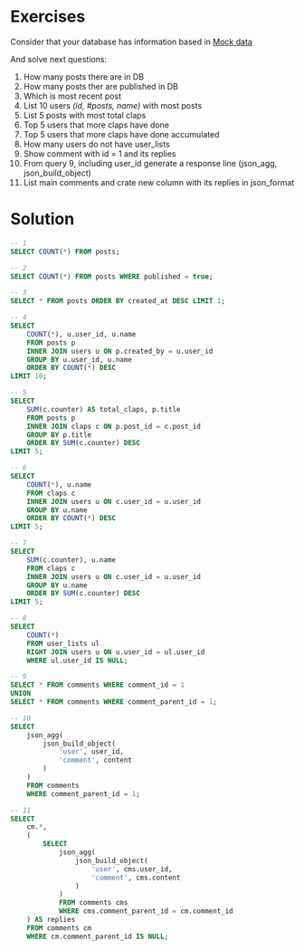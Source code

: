 # Exercises

Consider that your database has information based in [Mock data](./01_medium_mock_database.sql)

And solve next questions:

1. How many posts there are in DB
2. How many posts ther are published in DB
3. Which is most recent post
4. List 10 users _(id, #posts, name)_ with most posts
5. List 5 posts with most total claps
6. Top 5 users that more claps have done
7. Top 5 users that more claps have done accumulated
8. How many users do not have user_lists
9. Show comment with id = 1 and its replies
10. From query 9, including user_id generate a response line (json_agg, json_build_object)
11. List main comments and crate new column with its replies in json_format

# Solution

```sql
-- 1
SELECT COUNT(*) FROM posts;

-- 2
SELECT COUNT(*) FROM posts WHERE published = true;

-- 3
SELECT * FROM posts ORDER BY created_at DESC LIMIT 1;

-- 4
SELECT
    COUNT(*), u.user_id, u.name
    FROM posts p
    INNER JOIN users u ON p.created_by = u.user_id
    GROUP BY u.user_id, u.name
    ORDER BY COUNT(*) DESC
LIMIT 10;

-- 5
SELECT
    SUM(c.counter) AS total_claps, p.title
    FROM posts p
    INNER JOIN claps c ON p.post_id = c.post_id
    GROUP BY p.title
    ORDER BY SUM(c.counter) DESC
LIMIT 5;

-- 6
SELECT
    COUNT(*), u.name
    FROM claps c
    INNER JOIN users u ON c.user_id = u.user_id
    GROUP BY u.name
    ORDER BY COUNT(*) DESC
LIMIT 5;

-- 7
SELECT
    SUM(c.counter), u.name
    FROM claps c
    INNER JOIN users u ON c.user_id = u.user_id
    GROUP BY u.name
    ORDER BY SUM(c.counter) DESC
LIMIT 5;

-- 8
SELECT
    COUNT(*)
    FROM user_lists ul
    RIGHT JOIN users u ON u.user_id = ul.user_id
    WHERE ul.user_id IS NULL;

-- 9
SELECT * FROM comments WHERE comment_id = 1
UNION
SELECT * FROM comments WHERE comment_parent_id = 1;

-- 10
SELECT
    json_agg(
        json_build_object(
            'user', user_id,
            'comment', content
        )
    )
    FROM comments
    WHERE comment_parent_id = 1;

-- 11
SELECT
    cm.*,
    (
        SELECT
            json_agg(
                json_build_object(
                    'user', cms.user_id,
                    'comment', cms.content
                )
            )
            FROM comments cms
            WHERE cms.comment_parent_id = cm.comment_id
    ) AS replies
    FROM comments cm
    WHERE cm.comment_parent_id IS NULL;

```
